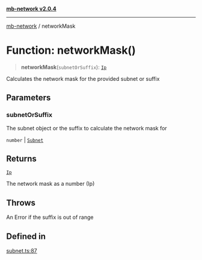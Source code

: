 [**mb-network v2.0.4**](../README.md)

***

[mb-network](../README.md) / networkMask

# Function: networkMask()

> **networkMask**(`subnetOrSuffix`): [`Ip`](../type-aliases/Ip.md)

Calculates the network mask for the provided subnet or suffix

## Parameters

### subnetOrSuffix

The subnet object or the suffix to calculate the network mask for

`number` | [`Subnet`](../interfaces/Subnet.md)

## Returns

[`Ip`](../type-aliases/Ip.md)

The network mask as a number (Ip)

## Throws

An Error if the suffix is out of range

## Defined in

[subnet.ts:87](https://github.com/mbachmann97/mb-network/blob/13e5b592b92af2d2d7b66f6aa710b2b87a7c9e34/src/subnet.ts#L87)

